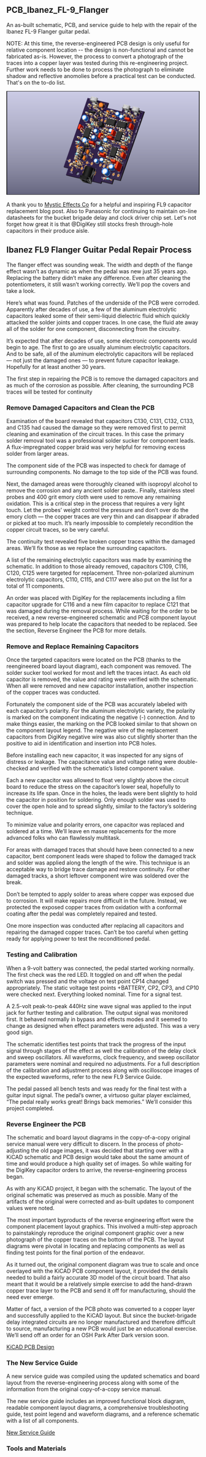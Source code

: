 ## PCB_Ibanez_FL-9_Flanger
 An as-built schematic, PCB, and service guide to help with the repair of the Ibanez FL-9 Flanger guitar pedal.

 NOTE: At this time, the reverse-engineered PCB design is only useful for relative component location -- the design is non-functional and cannot be fabricated as-is. However, the process to convert a photograph of the traces into a copper layer was tested during this re-engineering project. Further work needs to be done to process the photograph to eliminate shadow and reflective anomolies before a practical test can be conducted. That's on the to-do list.

![PCB 3D rendered view](https://github.com/CedarGroveStudios/PCB_Ibanez_FL-9_Flanger/blob/main/PCB/Ibanez_FL-9_glam_top.png)

A thank you to [Mystic Effects Co](https://mysticeffectsco.com) for a helpful and inspiring FL9 capacitor replacement blog post. Also to Panasonic for continuing to maintain on-line datasheets for the bucket brigade delay and clock driver chip set. Let's not forget how great it is that @DigiKey still stocks fresh through-hole capacitors in their produce aisle.


## Ibanez FL9 Flanger Guitar Pedal Repair Process

The flanger effect was sounding weak. The width and depth of the flange effect wasn’t as dynamic as when the pedal was new just 35 years ago. Replacing the battery didn’t make any difference. Even after cleaning the potentiometers, it still wasn’t working correctly. We’ll pop the covers and take a look.

Here’s what was found. Patches of the underside of the PCB were corroded. Apparently after decades of use, a few of the aluminum electrolytic capacitors leaked some of their semi-liquid dielectric fluid which quickly attacked the solder joints and copper traces. In one case, the fluid ate away all of the solder for one component, disconnecting from the circuitry. 

It’s expected that after decades of use, some electronic components would begin to age. The first to go are usually aluminum electrolytic capacitors. And to be safe, all of the aluminum electrolytic capacitors will be replaced — not just the damaged ones — to prevent future capacitor leakage. Hopefully for at least another 30 years. 

The first step in repairing the PCB is to remove the damaged capacitors and as much of the corrosion as possible. After cleaning, the surrounding PCB traces will be tested for continuity

### Remove Damaged Capacitors and Clean the PCB
Examination of the board revealed that capacitors C130, C131, C132, C133, and C135 had caused the damage so they were removed first to permit cleaning and examination of the circuit traces. In this case the primary solder removal tool was a professional solder sucker for component leads. A flux-impregnated copper braid was very helpful for removing excess solder from larger areas.

The component side of the PCB was inspected to check for damage of surrounding components. No damage to the top side of the PCB was found.

Next, the damaged areas were thoroughly cleaned with isopropyl alcohol to remove the corrosion and any ancient solder paste.. Finally, stainless steel probes and 400 grit emory cloth were used to remove any remaining oxidation. This is a critical step in the process that requires a very light touch. Let the probes’ weight control the pressure and don’t over do the emory cloth — the copper traces are very thin and can disappear if abraded or picked at too much. It’s nearly impossible to completely recondition the copper circuit traces, so be very careful. 

The continuity test revealed five broken copper traces within the damaged areas. We’ll fix those as we replace the surrounding capacitors. 

A list of the remaining electrolytic capacitors was made by examining the schematic. In addition to those already removed, capacitors C109, C116, C120, C125 were targeted for replacement. Three non-polarized aluminum electrolytic capacitors, C110, C115, and C117 were also put on the list for a total of 11 components.

An order was placed with DigiKey for the replacements including a film capacitor upgrade for C116 and a new film capacitor to replace C121 that was damaged during the removal process. While waiting for the order to be received, a new reverse-engineered schematic and PCB component layout was prepared to help locate the capacitors that needed to be replaced. See the section, Reverse Engineer the PCB for more details. 

### Remove and Replace Remaining Capacitors
Once the targeted capacitors were located on the PCB (thanks to the reengineered board layout diagram), each component was removed. The solder sucker tool worked for most and left the traces intact. As each old capacitor is removed, the value and rating were verified with the schematic. When all were removed and new capacitor installation, another inspection of the copper traces was conducted.

Fortunately the component side of the PCB was accurately labeled with each capacitor’s polarity. For the aluminum electrolytic variety, the polarity is marked on the component indicating the negative (-) connection. And to make things easier, the marking on the PCB looked similar to that shown on the component layout legend. The negative wire of the replacement capacitors from DigiKey negative wire was also cut slightly shorter than the positive to aid in identification and insertion into PCB holes. 

Before installing each new capacitor, it was inspected for any signs of distress or leakage. The capacitance value and voltage rating were double-checked and verified with the schematic’s listed component value.

Each a new capacitor was allowed to float very slightly above the circuit board to reduce the stress on the capacitor’s lower seal, hopefully to increase its life span. Once in the holes, the leads were bent slightly to hold the capacitor in position for soldering. Only enough solder was used to cover the open hole and to spread slightly, similar to the factory’s soldering technique.

To minimize value and polarity errors, one capacitor was replaced and soldered at a time. We’ll leave en masse replacements for the more advanced folks who can flawlessly multitask.

For areas with damaged traces that should have been connected to a new capacitor, bent component leads were shaped to follow the damaged track and solder was applied along the length of the wire. This technique is an acceptable way to bridge trace damage and restore continuity. For other damaged tracks, a short leftover component wire was soldered over the break.

Don’t be tempted to apply solder to areas where copper was exposed due to corrosion. It will make repairs more difficult in the future. Instead, we protected the exposed copper traces from oxidation with a conformal coating after the pedal was completely repaired and tested. 

One more inspection was conducted after replacing all capacitors and repairing the damaged copper traces. Can’t be too careful when getting ready for applying power to test the reconditioned pedal. 

### Testing and Calibration
When a 9-volt battery was connected, the pedal started working normally. The first check was the red LED. It toggled on and off when the pedal switch was pressed and the voltage on test point CP14 changed appropriately. The static voltage test points +BATTERY, CP2, CP3, and CP10 were checked next. Everything looked nominal. Time for a signal test.

A 2.5-volt peak-to-peak 440Hz sine wave signal was applied to the input jack for further testing and calibration. The output signal was monitored first. It behaved normally in bypass and effects modes and it seemed to change as designed when effect parameters were adjusted. This was a very good sign.

The schematic identifies test points that track the progress of the input signal through stages of the effect as well the calibration of the delay clock and sweep oscillators. All waveforms, clock frequency, and sweep oscillator parameters were nominal and required no adjustments. For a full description of the calibration and adjustment process along with oscilloscope images of the expected waveforms, refer to the new FL9 Service Guide.

The pedal passed all bench tests and was ready for the final test with a guitar input signal. The pedal’s owner, a virtuoso guitar player exclaimed, “The pedal really works great! Brings back memories.” We’ll consider this project completed.

### Reverse Engineer the PCB
The schematic and board layout diagrams in the copy-of-a-copy original service manual were very difficult to discern. In the process of photo-adjusting the old page images, it was decided that starting over with a KiCAD schematic and PCB design would take about the same amount of time and would produce a high quality set of images. So while waiting for the DigiKey capacitor orders to arrive, the reverse-engineering process began.

As with any KiCAD project, it began with the schematic. The layout of the original schematic was preserved as much as possible. Many of the artifacts of the original were corrected and as-built updates to component values were noted.

The most important byproducts of the reverse engineering effort were the component placement layout graphics. This involved a multi-step approach to painstakingly reproduce the original component graphic over a new photograph of the copper traces on the bottom of the PCB. The layout diagrams were pivotal in locating and replacing components as well as finding test points for the final portion of the endeavor. 

As it turned out, the original component diagram was true to scale and once overlayed with the KiCAD PCB component layout, it provided the details needed to build a fairly accurate 3D model of the circuit board. That also meant that it would be a relatively simple exercise to add the hand-drawn copper trace layer to the PCB and send it off for manufacturing, should the need ever emerge. 

Matter of fact, a version of the PCB photo was converted to a copper layer and successfully applied to the KiCAD layout. But since the bucket-brigade delay integrated circuits are no longer manufactured and therefore difficult to source, manufacturing a new PCB would just be an educational exercise. We’ll send off an order for an OSH Park After Dark version soon.

[KiCAD PCB Design](https://github.com/CedarGroveStudios/PCB_Ibanez_FL-9_Flanger/tree/main/PCB)

### The New Service Guide 
A new service guide was compiled using the updated schematics and board layout from the reverse-engineering process along with some of the information from the original copy-of-a-copy service manual.

The new service guide includes an improved functional block diagram, readable component layout diagrams, a comprehensive troubleshooting guide, test point legend and waveform diagrams, and a reference schematic with a list of all components.

[New Service Guide](https://github.com/CedarGroveStudios/PCB_Ibanez_FL-9_Flanger/blob/main/docs/new_service_guide/Ibanez_FL9_Service_Guide.pdf)

### Tools and Materials

